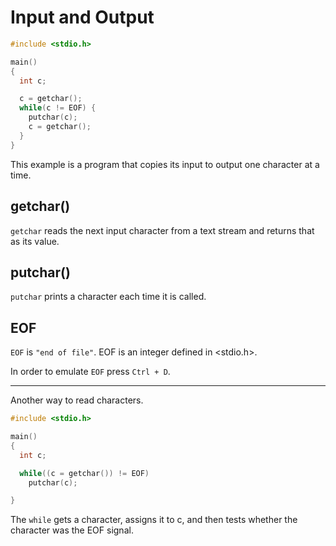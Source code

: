 # Input and Output

```c
#include <stdio.h>

main()
{
  int c;

  c = getchar();
  while(c != EOF) {
    putchar(c);
    c = getchar();
  }
}
```

This example is a program that copies its input to output one character at a time.

## getchar()

`getchar` reads the next input character from a text stream and returns that as its value.

## putchar()

`putchar` prints a character each time it is called.


## EOF

`EOF` is  `"end of file"`. EOF is an integer defined in <stdio.h>.

In order to emulate `EOF` press `Ctrl + D`.

---

Another way to read characters.

```c
#include <stdio.h>

main()
{
  int c;

  while((c = getchar()) != EOF)
    putchar(c);

}
```

The `while` gets a character, assigns it to c, and then tests whether the character was the EOF signal.
